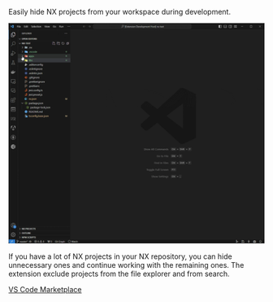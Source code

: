 Easily hide NX projects from your workspace during development.

![usage example](usage.gif)

If you have a lot of NX projects in your NX repository, you can hide unnecessary ones and continue working with the remaining ones. The extension exclude projects from the file explorer and from search.

[VS Code Marketplace](https://marketplace.visualstudio.com/items?itemName=kvart714.nx-filter)
